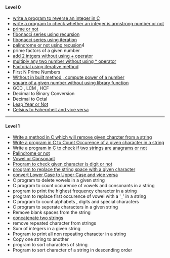 #### Level 0
- [write a program to reverse an integer in C](./Level%200/program1-reverse_integer.c)
- [write a program to check whether an integer is armstrong number or not](./Level%200/program2-Armstrong.cpp)
- [prime or not](./Level%200/program3-Prime_or_Not.cpp)
- [fibonacci series using recursion](./Level%200/program4-fibbo-1.cpp)
- [fibonacci series using iteration](./Level%200/program5-fibbo-2.cpp)
- [palindrome or not using recusion](./Level%200/program6-palindrome.cpp)4
- prime factors of a given number
- [add 2 intgers without using + operator](./Level%200/program8-add_without_+.cpp)
- [multiply any two number without using * operator](./Level%200/program9-multiply.cpp)
- [Factorial using iterative method](./Level%200/program10-factrial.cpp)
- First N Prime Numbers
- [Without in built method , compute power of a number](./Level%200/program12-power.cpp)
- [square of a given number without using library function](./Level%200/program13-square.cpp)
- GCD , LCM , HCF   
- Decimal to Binary Conversion
- Decimal to Octal
- [Leap Year or Not](./Level%200/program14-leap_or_not.cpp)
- [Celsius to Fahernheit and vice versa](./Level%200/program15-ctof.cpp)

---

#### Level 1
- [Write a method in C which will remove given charcter from a string ](./Level%201/program1-remove_char.c)
- [Write a program in C to Count Occurence of a given character in a string ](./Level%201/program2-occurence.c)
- [Write a program in C to check if two strings are anagrams or not](./Level%201/program3-anagrams.cpp)
- [Palindrome or not](./Level%201/program4-palindrome.cpp)
- [Vowel or Consonant](./Level%201/program5-vowel_consonant.cpp)
- [Program to check given character is digit or not](./Level%201/program6-digit_or_not.cpp)
- [program to replace the string space with a given character](./Level%201/program7-string_space.cpp) 
- [convert Lower Case to Upper Case and vice versa](./Level%201/program8-convert_to_upper_and_lower.c)
- C program to delete vowels in a given string 
- C program to count occurence of vowels and consonants in a string
- program to print the highest frequency character in a string 
- program to replace first occurence of vowel with a '_' in a string 
- C program to count alphabets , digits and special characters
- C program to seperate characters in a given string 
- Remove blank spaces from the string 
- [concatenate two strings](./Level%201/program16-concat.cpp)
- remove repeated character from strings
- Sum of integers in a given string 
- Program to print all non repeating character in a string 
- Copy one string to another 
- program to sort characters of string 
- Program to sort character of a string in descending order
